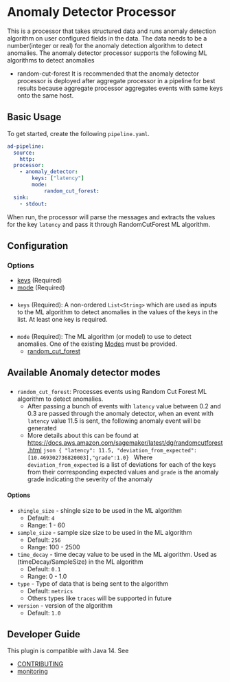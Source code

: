 # Anomaly Detector Processor

This is a processor that takes structured data and runs anomaly detection algorithm on user configured fields in the data. The data needs to be a number(integer or real) for the anomaly detection algorithm to detect anomalies. The anomaly detector processor supports the following ML algorithms to detect anomalies
 - random-cut-forest
It is recommended that the anomaly detector processor is deployed after aggregate processor in a pipeline for best results because aggregate processor aggregates events with same keys onto the same host.

## Basic Usage
To get started, create the following `pipeline.yaml`.
```yaml
ad-pipeline:
  source:
    http:
  processor:
    - anomaly_detector:
        keys: ["latency"]
        mode: 
            random_cut_forest:
  sink:
    - stdout:
```

When run, the processor will parse the messages and extracts the values for the key `latency` and pass it through RandomCutForest ML algorithm.

## Configuration

### Options

* [keys](#keys) (Required)
* [mode](#mode) (Required)

### <a name="keys"></a>
* `keys` (Required): A non-ordered `List<String>` which are used as inputs to the ML algorithm to detect anomalies in the values of the keys in the list. At least one key is required.

### <a name="mode"></a>
* `mode` (Required): The ML algorithm (or model) to use to detect anomalies. One of the existing [Modes](#anomaly-detector-modes) must be provided.
    * [random_cut_forest](#random_cut_forest)


## Available Anomaly detector modes

### <a name="random_cut_forest"></a>
* `random_cut_forest`: Processes events using Random Cut Forest ML algorithm to detect anomalies.
  * After passing a bunch of events with `latency` value between 0.2 and 0.3 are passed through the anomaly detector, when an event with `latency` value 11.5 is sent, the following anomaly event will be generated
  * More details about this can be found at https://docs.aws.amazon.com/sagemaker/latest/dg/randomcutforest.html
        ```json
            { "latency": 11.5, "deviation_from_expected":[10.469302736820003],"grade":1.0}
        ```
        Where `deviation_from_expected` is a list of deviations for each of the keys from their corresponding expected values and `grade` is the anomaly grade indicating the severity of the anomaly

#### Options
* `shingle_size` - shingle size to be used in the ML algorithm
  * Default: `4`
  * Range: 1 - 60
* `sample_size` - sample size size to be used in the ML algorithm
  * Default: `256`
  * Range: 100 - 2500
* `time_decay` - time decay value to be used in the ML algorithm. Used as (timeDecay/SampleSize) in the ML algorithm
  * Default: `0.1`
  * Range: 0 - 1.0
* `type` - Type of data that is being sent to the algorithm
  * Default: `metrics`
  * Others types like `traces` will be supported in future
* `version` - version of the algorithm
  * Default: `1.0`


## Developer Guide
This plugin is compatible with Java 14. See
- [CONTRIBUTING](https://github.com/opensearch-project/data-prepper/blob/main/CONTRIBUTING.md)
- [monitoring](https://github.com/opensearch-project/data-prepper/blob/main/docs/monitoring.md)
